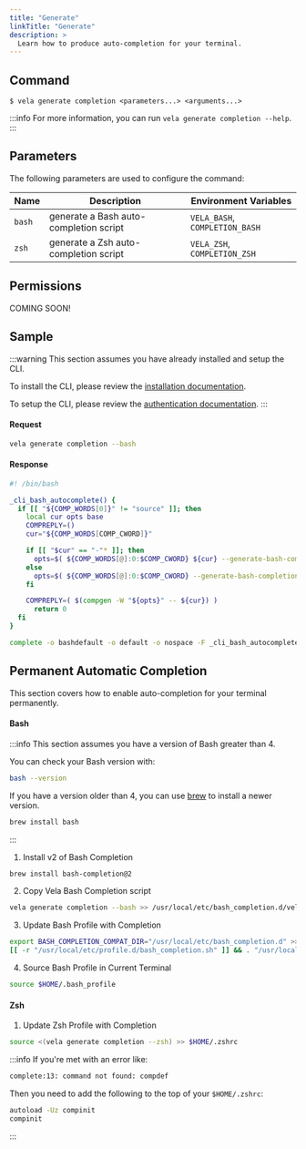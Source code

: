 ```yaml
---
title: "Generate"
linkTitle: "Generate"
description: >
  Learn how to produce auto-completion for your terminal.
---
```


## Command

```
$ vela generate completion <parameters...> <arguments...>
```

:::info
For more information, you can run `vela generate completion --help`.
:::

## Parameters

The following parameters are used to configure the command:

| Name   | Description                            | Environment Variables          |
| ------ | -------------------------------------- | ------------------------------ |
| `bash` | generate a Bash auto-completion script | `VELA_BASH`, `COMPLETION_BASH` |
| `zsh`  | generate a Zsh auto-completion script  | `VELA_ZSH`, `COMPLETION_ZSH`   |

## Permissions

COMING SOON!

## Sample

:::warning
This section assumes you have already installed and setup the CLI.

To install the CLI, please review the [installation documentation](/docs/reference/cli/install.md).

To setup the CLI, please review the [authentication documentation](/docs/reference/cli/authentication/).
:::

#### Request

```sh
vela generate completion --bash
```

#### Response

```sh
#! /bin/bash

_cli_bash_autocomplete() {
  if [[ "${COMP_WORDS[0]}" != "source" ]]; then
    local cur opts base
    COMPREPLY=()
    cur="${COMP_WORDS[COMP_CWORD]}"

    if [[ "$cur" == "-"* ]]; then
      opts=$( ${COMP_WORDS[@]:0:$COMP_CWORD} ${cur} --generate-bash-completion )
    else
      opts=$( ${COMP_WORDS[@]:0:$COMP_CWORD} --generate-bash-completion )
    fi

    COMPREPLY=( $(compgen -W "${opts}" -- ${cur}) )
      return 0
  fi
}

complete -o bashdefault -o default -o nospace -F _cli_bash_autocomplete vela
```

## Permanent Automatic Completion

This section covers how to enable auto-completion for your terminal permanently.

#### Bash

:::info
This section assumes you have a version of Bash greater than 4.

You can check your Bash version with:

```sh
bash --version
```

If you have a version older than 4, you can use [brew](https://brew.sh) to install a newer version.

```sh
brew install bash
```
:::

1. Install v2 of Bash Completion

```sh
brew install bash-completion@2
```

2. Copy Vela Bash Completion script

```sh
vela generate completion --bash >> /usr/local/etc/bash_completion.d/vela.sh
```

3. Update Bash Profile with Completion

```sh
export BASH_COMPLETION_COMPAT_DIR="/usr/local/etc/bash_completion.d" >> $HOME/.bash_profile
[[ -r "/usr/local/etc/profile.d/bash_completion.sh" ]] && . "/usr/local/etc/profile.d/bash_completion.sh" >> $HOME/.bash_profile
```

4. Source Bash Profile in Current Terminal

```sh
source $HOME/.bash_profile
```

#### Zsh

1. Update Zsh Profile with Completion

```sh
source <(vela generate completion --zsh) >> $HOME/.zshrc
```

:::info
If you're met with an error like:

```sh
complete:13: command not found: compdef
```

Then you need to add the following to the top of your `$HOME/.zshrc`:

```sh
autoload -Uz compinit
compinit
```
:::
